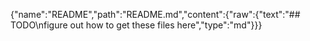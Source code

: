 {"name":"README","path":"README.md","content":{"raw":{"text":"## TODO\nfigure out how to get these files here","type":"md"}}}